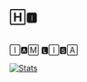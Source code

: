 ## 🄷🅸︎  

<img src="https://v-phinf.pstatic.net/20201218_243/16082541076515xLjd_GIF/vlive_photo_1608253550987.gif" width="5px">





🄸🅰︎🄼 🅻︎🄸🆂︎🄰


[![Stats](https://github-readme-stats.vercel.app/api?username=LISA-KOREA&hide=prs&count_public=true&show_icons=true&theme=algolia)](https://github.com/anuraghazra/github-readme-stats)
